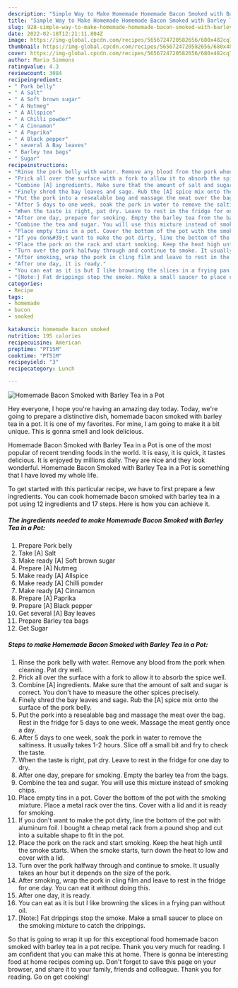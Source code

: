 ```yaml
---
description: "Simple Way to Make Homemade Homemade Bacon Smoked with Barley Tea in a Pot"
title: "Simple Way to Make Homemade Homemade Bacon Smoked with Barley Tea in a Pot"
slug: 928-simple-way-to-make-homemade-homemade-bacon-smoked-with-barley-tea-in-a-pot
date: 2022-02-18T12:21:11.804Z
image: https://img-global.cpcdn.com/recipes/5656724720582656/680x482cq70/homemade-bacon-smoked-with-barley-tea-in-a-pot-recipe-main-photo.jpg
thumbnail: https://img-global.cpcdn.com/recipes/5656724720582656/680x482cq70/homemade-bacon-smoked-with-barley-tea-in-a-pot-recipe-main-photo.jpg
cover: https://img-global.cpcdn.com/recipes/5656724720582656/680x482cq70/homemade-bacon-smoked-with-barley-tea-in-a-pot-recipe-main-photo.jpg
author: Mario Simmons
ratingvalue: 4.3
reviewcount: 3084
recipeingredient:
- " Pork belly"
- " A Salt"
- " A Soft brown sugar"
- " A Nutmeg"
- " A Allspice"
- " A Chilli powder"
- " A Cinnamon"
- " A Paprika"
- " A Black pepper"
- " several A Bay leaves"
- " Barley tea bags"
- " Sugar"
recipeinstructions:
- "Rinse the pork belly with water. Remove any blood from the pork when cleaning. Pat dry well."
- "Prick all over the surface with a fork to allow it to absorb the spice well."
- "Combine [A] ingredients. Make sure that the amount of salt and sugar is correct. You don&#39;t have to measure the other spices precisely."
- "Finely shred the bay leaves and sage. Rub the [A] spice mix onto the surface of the pork belly."
- "Put the pork into a resealable bag and massage the meat over the bag. Rest in the fridge for 5 days to one week. Massage the meat gently once a day."
- "After 5 days to one week, soak the pork in water to remove the saltiness. It usually takes 1-2 hours. Slice off a small bit and fry to check the taste."
- "When the taste is right, pat dry. Leave to rest in the fridge for one day to dry."
- "After one day, prepare for smoking. Empty the barley tea from the bags."
- "Combine the tea and sugar. You will use this mixture instead of smoking chips."
- "Place empty tins in a pot. Cover the bottom of the pot with the smoking mixture. Place a metal rack over the tins. Cover with a lid and it is ready for smoking."
- "If you don&#39;t want to make the pot dirty, line the bottom of the pot with aluminum foil. I bought a cheap metal rack from a pound shop and cut into a suitable shape to fit in the pot."
- "Place the pork on the rack and start smoking. Keep the heat high until the smoke starts. When the smoke starts, turn down the heat to low and cover with a lid."
- "Turn over the pork halfway through and continue to smoke. It usually takes an hour but it depends on the size of the pork."
- "After smoking, wrap the pork in cling film and leave to rest in the fridge for one day. You can eat it without doing this."
- "After one day, it is ready."
- "You can eat as it is but I like browning the slices in a frying pan without oil."
- "[Note:] Fat drippings stop the smoke. Make a small saucer to place on the smoking mixture to catch the drippings."
categories:
- Recipe
tags:
- homemade
- bacon
- smoked

katakunci: homemade bacon smoked 
nutrition: 195 calories
recipecuisine: American
preptime: "PT15M"
cooktime: "PT51M"
recipeyield: "3"
recipecategory: Lunch

---
```



![Homemade Bacon Smoked with Barley Tea in a Pot](https://img-global.cpcdn.com/recipes/5656724720582656/680x482cq70/homemade-bacon-smoked-with-barley-tea-in-a-pot-recipe-main-photo.jpg)

Hey everyone, I hope you're having an amazing day today. Today, we're going to prepare a distinctive dish, homemade bacon smoked with barley tea in a pot. It is one of my favorites. For mine, I am going to make it a bit unique. This is gonna smell and look delicious.



Homemade Bacon Smoked with Barley Tea in a Pot is one of the most popular of recent trending foods in the world. It is easy, it is quick, it tastes delicious. It is enjoyed by millions daily. They are nice and they look wonderful. Homemade Bacon Smoked with Barley Tea in a Pot is something that I have loved my whole life.


To get started with this particular recipe, we have to first prepare a few ingredients. You can cook homemade bacon smoked with barley tea in a pot using 12 ingredients and 17 steps. Here is how you can achieve it.

<!--inarticleads1-->

##### The ingredients needed to make Homemade Bacon Smoked with Barley Tea in a Pot:

1. Prepare  Pork belly
1. Take  [A] Salt
1. Make ready  [A] Soft brown sugar
1. Prepare  [A] Nutmeg
1. Make ready  [A] Allspice
1. Make ready  [A] Chilli powder
1. Make ready  [A] Cinnamon
1. Prepare  [A] Paprika
1. Prepare  [A] Black pepper
1. Get  several [A] Bay leaves
1. Prepare  Barley tea bags
1. Get  Sugar




<!--inarticleads2-->

##### Steps to make Homemade Bacon Smoked with Barley Tea in a Pot:

1. Rinse the pork belly with water. Remove any blood from the pork when cleaning. Pat dry well.
1. Prick all over the surface with a fork to allow it to absorb the spice well.
1. Combine [A] ingredients. Make sure that the amount of salt and sugar is correct. You don&#39;t have to measure the other spices precisely.
1. Finely shred the bay leaves and sage. Rub the [A] spice mix onto the surface of the pork belly.
1. Put the pork into a resealable bag and massage the meat over the bag. Rest in the fridge for 5 days to one week. Massage the meat gently once a day.
1. After 5 days to one week, soak the pork in water to remove the saltiness. It usually takes 1-2 hours. Slice off a small bit and fry to check the taste.
1. When the taste is right, pat dry. Leave to rest in the fridge for one day to dry.
1. After one day, prepare for smoking. Empty the barley tea from the bags.
1. Combine the tea and sugar. You will use this mixture instead of smoking chips.
1. Place empty tins in a pot. Cover the bottom of the pot with the smoking mixture. Place a metal rack over the tins. Cover with a lid and it is ready for smoking.
1. If you don&#39;t want to make the pot dirty, line the bottom of the pot with aluminum foil. I bought a cheap metal rack from a pound shop and cut into a suitable shape to fit in the pot.
1. Place the pork on the rack and start smoking. Keep the heat high until the smoke starts. When the smoke starts, turn down the heat to low and cover with a lid.
1. Turn over the pork halfway through and continue to smoke. It usually takes an hour but it depends on the size of the pork.
1. After smoking, wrap the pork in cling film and leave to rest in the fridge for one day. You can eat it without doing this.
1. After one day, it is ready.
1. You can eat as it is but I like browning the slices in a frying pan without oil.
1. [Note:] Fat drippings stop the smoke. Make a small saucer to place on the smoking mixture to catch the drippings.




So that is going to wrap it up for this exceptional food homemade bacon smoked with barley tea in a pot recipe. Thank you very much for reading. I am confident that you can make this at home. There is gonna be interesting food at home recipes coming up. Don't forget to save this page on your browser, and share it to your family, friends and colleague. Thank you for reading. Go on get cooking!
